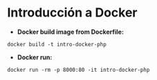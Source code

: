 # Introducción a Docker

- **Docker build image from Dockerfile:**
 
 `docker build -t intro-docker-php`
 
 - **Docker run:**
 
 `docker run -rm -p 8000:80 -it intro-docker-php`
